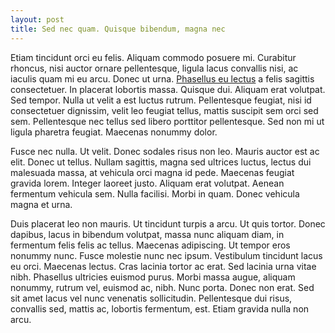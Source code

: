```yaml
---
layout: post
title: Sed nec quam. Quisque bibendum, magna nec
---
```


Etiam tincidunt orci eu felis. Aliquam commodo posuere mi. Curabitur rhoncus, nisi auctor ornare pellentesque, ligula lacus convallis nisi, ac iaculis quam mi eu arcu. Donec ut urna. [Phasellus eu lectus](http://google.com) a felis sagittis consectetuer. In placerat lobortis massa. Quisque dui. Aliquam erat volutpat. Sed tempor. Nulla ut velit a est luctus rutrum. Pellentesque feugiat, nisi id consectetuer dignissim, velit leo feugiat tellus, mattis suscipit sem orci sed sem. Pellentesque nec tellus sed libero porttitor pellentesque. Sed non mi ut ligula pharetra feugiat. Maecenas nonummy dolor. 

Fusce nec nulla. Ut velit. Donec sodales risus non leo. Mauris auctor est ac elit. Donec ut tellus. Nullam sagittis, magna sed ultrices luctus, lectus dui malesuada massa, at vehicula orci magna id pede. Maecenas feugiat gravida lorem. Integer laoreet justo. Aliquam erat volutpat. Aenean fermentum vehicula sem. Nulla facilisi. Morbi in quam. Donec vehicula magna et urna. 

Duis placerat leo non mauris. Ut tincidunt turpis a arcu. Ut quis tortor. Donec dapibus, lacus in bibendum volutpat, massa nunc aliquam diam, in fermentum felis felis ac tellus. Maecenas adipiscing. Ut tempor eros nonummy nunc. Fusce molestie nunc nec ipsum. Vestibulum tincidunt lacus eu orci. Maecenas lectus. Cras lacinia tortor ac erat. Sed lacinia urna vitae nibh. Phasellus ultricies euismod purus. Morbi massa augue, aliquam nonummy, rutrum vel, euismod ac, nibh. Nunc porta. Donec non erat. Sed sit amet lacus vel nunc venenatis sollicitudin. Pellentesque dui risus, convallis sed, mattis ac, lobortis fermentum, est. Etiam gravida nulla non arcu. 